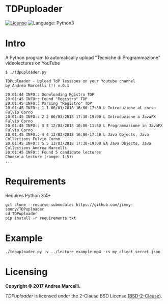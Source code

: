 # TDPuploader
[![License](https://img.shields.io/badge/License-BSD%202--Clause-orange.svg)](https://opensource.org/licenses/BSD-2-Clause)
![Language: Python3](https://img.shields.io/badge/language-python3-blue.svg)

# Intro
A Python program to automatically upload "Tecniche di Programmazione" videolectures on YouTube

```
$ ./tdpuploader.py

TDPuploader - Upload TdP lesssons on your Youtube channel
by Andrea Marcelli (!) v.0.1

20:01:44 INFO:: Donwloading Rgistro TDP
20:01:45 INFO:: Found "Registro" TDP
20:01:45 INFO:: Parsing "Registro" TDP
20:01:45 INFO:: 1 1 06/03/2018 16:00-17:30 L Introduzione al corso Fulvio Corno
20:01:45 INFO:: 2 2 06/03/2018 17:30-19:00 L Introduzione a JavaFX Fulvio Corno
20:01:45 INFO:: 3 3 12/03/2018 10:00-11:30 L Programmazione in JavaFX Fulvio Corno
20:01:45 INFO:: 4 4 13/03/2018 16:00-17:30 L Java Objects, Java Collections Fulvio Corno
20:01:45 INFO:: 5 5 13/03/2018 17:30-19:00 EA Java Objects, Java Collections Andrea Marcelli
20:01:45 INFO:: Found 5 candidate lectures
Choose a lecture (range: 1-5):
...
```

# Requirements
Requires Python 3.4+

```
git clone --recurse-submodules https://github.com/jimmy-sonny/TDPuploader
cd TDPuploader
pip install -r requirements.txt
```

# Example

```
./tdpuploader.py -v ../lecture_example.mp4 -cs my_client_secret.json
```

# Licensing

**Copyright © 2017 Andrea Marcelli.**

*TDPuploader* is licensed under the 2-Clause BSD License ([BSD-2-Clause](https://opensource.org/licenses/BSD-2-Clause)).
